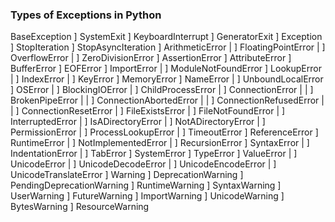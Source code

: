 ### Types of Exceptions in Python

BaseException
   ] SystemExit
   ] KeyboardInterrupt
   ] GeneratorExit
   ] Exception
        ] StopIteration
        ] StopAsyncIteration
        ] ArithmeticError
        |    ] FloatingPointError
        |    ] OverflowError
        |    ] ZeroDivisionError
        ] AssertionError
        ] AttributeError
        ] BufferError
        ] EOFError
        ] ImportError
        |    ] ModuleNotFoundError
        ] LookupError
        |    ] IndexError
        |    ] KeyError
        ] MemoryError
        ] NameError
        |    ] UnboundLocalError
        ] OSError
        |    ] BlockingIOError
        |    ] ChildProcessError
        |    ] ConnectionError
        |    |    ] BrokenPipeError
        |    |    ] ConnectionAbortedError
        |    |    ] ConnectionRefusedError
        |    |    ] ConnectionResetError
        |    ] FileExistsError
        |    ] FileNotFoundError
        |    ] InterruptedError
        |    ] IsADirectoryError
        |    ] NotADirectoryError
        |    ] PermissionError
        |    ] ProcessLookupError
        |    ] TimeoutError
        ] ReferenceError
        ] RuntimeError
        |    ] NotImplementedError
        |    ] RecursionError
        ] SyntaxError
        |    ] IndentationError
        |         ] TabError
        ] SystemError
        ] TypeError
        ] ValueError
        |    ] UnicodeError
        |         ] UnicodeDecodeError
        |         ] UnicodeEncodeError
        |         ] UnicodeTranslateError
        ] Warning
             ] DeprecationWarning
             ] PendingDeprecationWarning
             ] RuntimeWarning
             ] SyntaxWarning
             ] UserWarning
             ] FutureWarning
             ] ImportWarning
             ] UnicodeWarning
             ] BytesWarning
             ] ResourceWarning